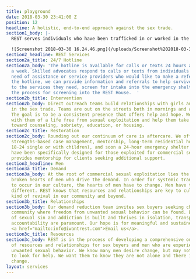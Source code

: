 ```yaml
---
title: playground
date: 2018-03-30 23:41:00 Z
position: 12
headline: A holistic, end-to-end approach against the sex trade.
section1_body: |-
  REST serves individuals who have been trafficked in or worked in the sex trade. We provide a wide variety of support as they seek to exit the sex trade and reach their goals. REST is a Christian organization, but is dedicated to serving people of all backgrounds, regardless of faith, and we don’t require participation in any faith activities in order to receive assistance. Through all of REST services, we simply want to communicate, “You deserve to have the life you want. You deserve to be loved.”

  ![Screenshot 2018-03-30 16.24.46.png](/uploads/Screenshot%202018-03-30%2016.24.46.png)
section2_headline: REST Services
section2a_title: 24/7 Hotline
section2a_body: 'The hotline is available for calls or texts 24 hours a day, 7 days
  a week. Skilled advocates respond to calls or texts from individuals who are in
  need of assistance or service providers who would like to make a referral. Through
  the hotline, we can provide information and referrals to help survivors connect
  to the services they need, screen for intake into the emergency shelter, and start
  the process for screening into the REST House.  '
section2b_title: Intervention
section2b_body: Direct outreach teams build relationships with girls and women actively
  in the sex trade. Teams are out on the streets both in mornings and afternoons.
  The goal is to be a consistent presence that offers help and hope. We want to dream
  with them of a life free from sexual exploitation and help them take next steps
  toward counseling, sobriety, education, or housing.
section2c_title: Restoration
section2c_body: Rounding out our continuum of care is aftercare. We offer trauma-informed,
  strengths-based case management, mentorship, long-term residential housing (ages
  18-24 single or with children), and soon a 24-hour emergency shelter both of which
  have been specifically designed for those exploited for commercial sex. REST also
  provides mentorship for clients seeking additional support.
section3_headline: Men
section3a_title: Demand
section3a_body: At the root of commercial sexual exploitation lies the lustful and
  broken hearts of men who drive the demand. In order for systemic transformation
  to occur in our culture, the hearts of men have to change. Men have to want something
  different. REST knows that resources and relationships are key to cultivating this
  kind of revival in our community and beyond.
section3b_title: Relationships
section3b_body: Our demand reduction team invites sex buyers seeking change to a supportive
  community where freedom from unwanted sexual behavior can be found. Because much
  of sexual sin and addiction is built and thrives in isolation, transparency and
  accountability are paramount. Our hope is for meaningful and sustained transformation.
  <a href="mailto:info@iwantrest.com">Email us</a>.
section3c_title: Resources
section3c_body: REST is in the process of developing a comprehensive online network
  of resources and relationships for sex buyers and men who are experiencing other
  unwanted sexual behavior. We know many men desire change, but may not know where
  to look for help. We want them to know they are not alone and there is hope for
  change.
layout: services
---
```


